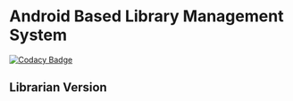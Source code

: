 # Android Based Library Management System

[![Codacy Badge](https://api.codacy.com/project/badge/Grade/91f47602b8694214ad4b47b81e7c62c8)](https://app.codacy.com/app/adkundu/library_management_librarian?utm_source=github.com&utm_medium=referral&utm_content=aurghyadip/library_management_librarian&utm_campaign=badger)

## Librarian Version
